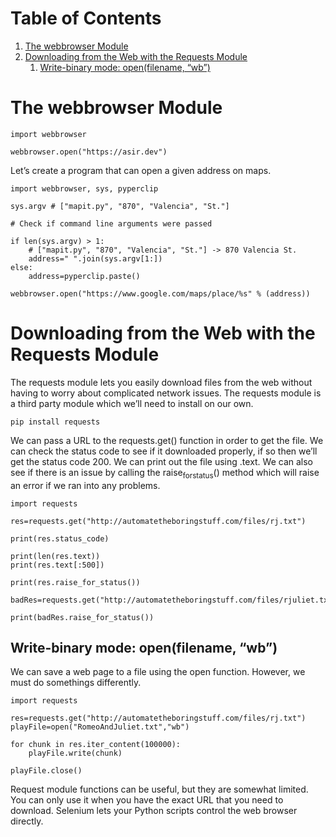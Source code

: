 
# Table of Contents

1.  [The webbrowser Module](#orgb2f1b8e)
2.  [Downloading from the Web with the Requests Module](#org8190140)
    1.  [Write-binary mode: open(filename, &ldquo;wb&rdquo;)](#org5b77233)



<a id="orgb2f1b8e"></a>

# The webbrowser Module

    
    import webbrowser
    
    webbrowser.open("https://asir.dev")

Let&rsquo;s create a program that can open a given address on maps.

    
    import webbrowser, sys, pyperclip
    
    sys.argv # ["mapit.py", "870", "Valencia", "St."]
    
    # Check if command line arguments were passed
    
    if len(sys.argv) > 1:
        # ["mapit.py", "870", "Valencia", "St."] -> 870 Valencia St.
        address=" ".join(sys.argv[1:])
    else:
        address=pyperclip.paste()
    
    webbrowser.open("https://www.google.com/maps/place/%s" % (address))


<a id="org8190140"></a>

# Downloading from the Web with the Requests Module

The requests module lets you easily download files from the web without having to worry about complicated network issues. The requests module is a third party module which we&rsquo;ll need to install on our own.

    pip install requests

We can pass a URL to the requests.get() function in order to get the file. We can check the status code to see if it downloaded properly, if so then we&rsquo;ll get the status code 200. We can print out the file using .text. We can also see if there is an issue by calling the raise<sub>for</sub><sub>status</sub>() method which will raise an error if we ran into any problems.

    
    import requests
    
    res=requests.get("http://automatetheboringstuff.com/files/rj.txt")
    
    print(res.status_code)
    
    print(len(res.text))
    print(res.text[:500])
    
    print(res.raise_for_status())
    
    badRes=requests.get("http://automatetheboringstuff.com/files/rjuliet.txt")
    
    print(badRes.raise_for_status())


<a id="org5b77233"></a>

## Write-binary mode: open(filename, &ldquo;wb&rdquo;)

We can save a web page to a file using the open function. However, we must do somethings differently.

    
    import requests
    
    res=requests.get("http://automatetheboringstuff.com/files/rj.txt")
    playFile=open("RomeoAndJuliet.txt","wb")
    
    for chunk in res.iter_content(100000):
        playFile.write(chunk)
    
    playFile.close()

Request module functions can be useful, but they are somewhat limited. You can only use it when you have the exact URL that you need to download. Selenium lets your Python scripts control the web browser directly.


